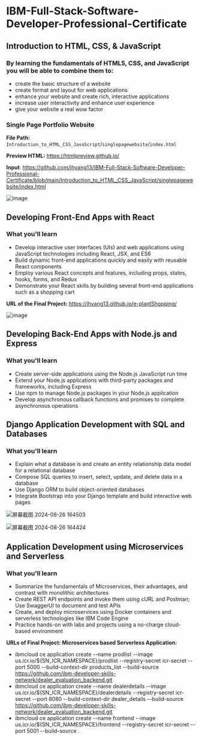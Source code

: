 # IBM-Full-Stack-Software-Developer-Professional-Certificate


## Introduction to HTML, CSS, & JavaScript
### By learning the fundamentals of HTML5, CSS, and JavaScript you will be able to combine them to:  
- create the basic structure of a website  
- create format and layout for web applications 
- enhance your website and create rich, interactive applications 
- increase user interactivity and enhance user experience 
- give your website a real wow factor

### Single Page Portfolio Website 

**File Path:** `Introduction_to_HTML_CSS_JavaScript`/`singlepagewebsite`/`index.html`

**Preview HTML:** https://htmlpreview.github.io/

**Input**: https://github.com/jhyang13/IBM-Full-Stack-Software-Developer-Professional-Certificate/blob/main/Introduction_to_HTML_CSS_JavaScript/singlepagewebsite/index.html

![image](https://github.com/user-attachments/assets/b2163f64-949a-4a63-9678-3aafd2ea2a10)


## Developing Front-End Apps with React
### What you'll learn
- Develop interactive user interfaces (UIs) and web applications using JavaScript technologies including React, JSX, and ES6
- Build dynamic front-end applications quickly and easily with reusable React components
- Employ various React concepts and features, including props, states, hooks, forms, and Redux
- Demonstrate your React skills by building several front-end applications such as a shopping cart

**URL of the Final Project:** https://jhyang13.github.io/e-plantShopping/

![image](https://github.com/user-attachments/assets/3e23923e-40f4-42d0-8744-dfb9966ebd3b)


## Developing Back-End Apps with Node.js and Express
### What you'll learn
- Create server-side applications using the Node.js JavaScript run time
- Extend your Node.js applications with third-party packages and frameworks, including Express
- Use npm to manage Node.js packages in your Node.js application
- Develop asynchronous callback functions and promises to complete asynchronous operations


## Django Application Development with SQL and Databases
### What you'll learn
- Explain what a database is and create an entity relationship data model for a relational database
- Compose SQL queries to insert, select, update, and delete data in a database
- Use Django ORM to build object-oriented databases
- Integrate Bootstrap into your Django template and build interactive web pages

![屏幕截图 2024-08-26 164503](https://github.com/user-attachments/assets/a160eff9-3399-4a1c-aad7-87f71dc25eec)

![屏幕截图 2024-08-26 164424](https://github.com/user-attachments/assets/9f743c4f-1d4d-4e52-bc13-c92e9c5c964c)


## Application Development using Microservices and Serverless
### What you'll learn
- Summarize the fundamentals of Microservices, their advantages, and contrast with monolithic architectures
- Create REST API endpoints and invoke them using cURL and Postman; Use SwaggerUI to document and test APIs
- Create, and deploy microservices using Docker containers and serverless technologies like IBM Code Engine
- Practice hands-on with labs and projects using a no-charge cloud-based environment

**URLs of Final Project: Microservices based Serverless Application:**
- ibmcloud ce application create --name prodlist --image us.icr.io/${SN_ICR_NAMESPACE}/prodlist --registry-secret icr-secret --port 5000 --build-context-dir products_list --build-source https://github.com/ibm-developer-skills-network/dealer_evaluation_backend.git
- ibmcloud ce application create --name dealerdetails --image us.icr.io/${SN_ICR_NAMESPACE}/dealerdetails --registry-secret icr-secret --port 8080 --build-context-dir dealer_details --build-source https://github.com/ibm-developer-skills-network/dealer_evaluation_backend.git
- ibmcloud ce application create --name frontend --image us.icr.io/${SN_ICR_NAMESPACE}/frontend --registry-secret icr-secret --port 5001 --build-source .




